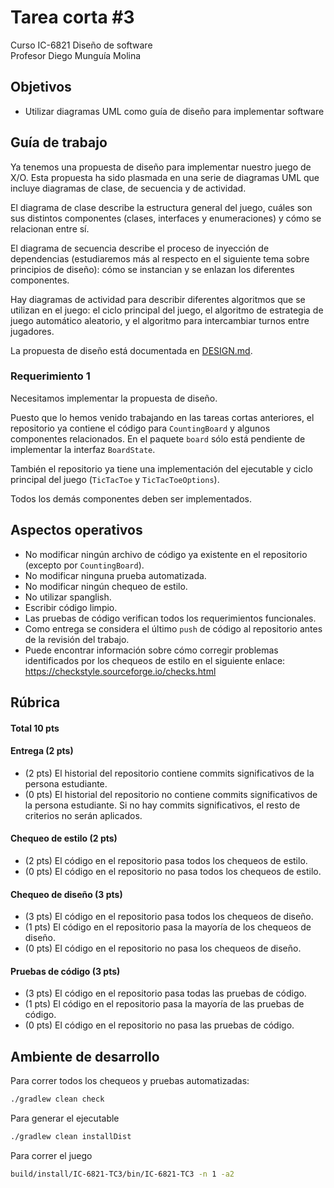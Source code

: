 # Tarea corta #3

Curso IC-6821 Diseño de software  
Profesor Diego Munguía Molina

## Objetivos ##

* Utilizar diagramas UML como guía de diseño para implementar software

## Guía de trabajo ##

Ya tenemos una propuesta de diseño para implementar nuestro juego de X/O. Esta propuesta ha sido plasmada en una serie
de diagramas UML que incluye diagramas de clase, de secuencia y de actividad.

El diagrama de clase describe la estructura general del juego, cuáles son sus distintos componentes (clases, interfaces 
y enumeraciones) y cómo se relacionan entre sí. 

El diagrama de secuencia describe el proceso de inyección de dependencias (estudiaremos más al respecto en el siguiente 
tema sobre principios de diseño): cómo se instancian y se enlazan los diferentes componentes. 

Hay diagramas de actividad para describir diferentes algoritmos que se utilizan en el juego: el ciclo principal del 
juego, el algoritmo de estrategia de juego automático aleatorio, y el algoritmo para intercambiar turnos entre 
jugadores. 

La propuesta de diseño está documentada en [DESIGN.md](DESIGN.md).

### Requerimiento 1 ###

Necesitamos implementar la propuesta de diseño.

Puesto que lo hemos venido trabajando en las tareas cortas anteriores, el repositorio ya contiene el código para 
`CountingBoard` y algunos componentes relacionados. En el paquete `board` sólo está pendiente de implementar la interfaz
`BoardState`.

También el repositorio ya tiene una implementación del ejecutable y ciclo principal del juego (`TicTacToe` y 
`TicTacToeOptions`).

Todos los demás componentes deben ser implementados.

## Aspectos operativos ##

- No modificar ningún archivo de código ya existente en el repositorio (excepto por `CountingBoard`).
- No modificar ninguna prueba automatizada.
- No modificar ningún chequeo de estilo. 
- No utilizar spanglish.
- Escribir código limpio.
- Las pruebas de código verifican todos los requerimientos funcionales.
- Como entrega se considera el último `push` de código al repositorio antes de la revisión del trabajo.
- Puede encontrar información sobre cómo corregir problemas identificados por los chequeos de estilo en el siguiente 
  enlace: https://checkstyle.sourceforge.io/checks.html 

## Rúbrica ##

#### Total 10 pts #### 

#### Entrega (2 pts) ####
- (2 pts) El historial del repositorio contiene commits significativos de la persona estudiante.
- (0 pts) El historial del repositorio no contiene commits significativos de la persona estudiante. Si no hay commits 
  significativos, el resto de criterios no serán aplicados.

#### Chequeo de estilo (2 pts) ####
- (2 pts) El código en el repositorio pasa todos los chequeos de estilo.
- (0 pts) El código en el repositorio no pasa todos los chequeos de estilo.

#### Chequeo de diseño (3 pts) ####
- (3 pts) El código en el repositorio pasa todos los chequeos de diseño.
- (1 pts) El código en el repositorio pasa la mayoría de los chequeos de diseño.
- (0 pts) El código en el repositorio no pasa los chequeos de diseño.

#### Pruebas de código (3 pts)
- (3 pts) El código en el repositorio pasa todas las pruebas de código.
- (1 pts) El código en el repositorio pasa la mayoría de las pruebas de código.
- (0 pts) El código en el repositorio no pasa las pruebas de código.

## Ambiente de desarrollo ##

Para correr todos los chequeos y pruebas automatizadas:

```bash
./gradlew clean check
```

Para generar el ejecutable

```bash
./gradlew clean installDist
```

Para correr el juego

```bash
build/install/IC-6821-TC3/bin/IC-6821-TC3 -n 1 -a2
```
